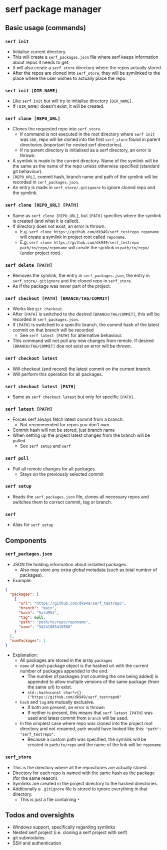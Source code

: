 # serf package manager
## Basic usage (commands)
### `serf init`
* Initialise current directory.
* This will create a `serf_packages.json` file where serf keeps information about repos it needs to get.
* It will also create a `serf_store` directory where the repos actually stored.
* After the repos are cloned into `serf_store`, they will be symlinked to the place where the user wishes to actually place the repo.

### `serf init [DIR_NAME]`
* Like `serf init` but will try to initialise directory `[DIR_NAME]`.
* If `[DIR_NAME]` doesn't exist, it will be created.

### `serf clone [REPO_URL]`
* Clones the requested repo into `serf_store`.
    * If command is not executed in the root directory where `serf init` was ran,
     repo will be cloned into the first `serf_store` found in parent directories
     (important for nested serf directories).
    * If no parent directory is initialised as a serf directory, an error is thrown.
* A symlink is made to the current directory.
 Name of the symlink will be the same as the name of the repo unless otherwise specified (standard git behaviour).
* `[REPO_URL]`, commit hash, branch name and path of the symlink will be recorded in `serf_packages.json`.
* An entry is made in `serf_store/.gitignore` to ignore cloned repo and the symlink.

### `serf clone [REPO_URL] [PATH]`
* Same as `serf clone [REPO_URL]`, but `[PATH]` specifies where the symlink is created (and what it is called).
* If directory does not exist, an error is thrown.
    * E.g. `serf clone https://github.com/dk949/serf_testrepo reponame`
     will create a symlink in project root called `reponame`.
    * E.g. `serf clone https://github.com/dk949/serf_testrepo path/to/repo/reponame`
     will create the symlink in `path/to/repo/` (under project root).

### `serf delete [PATH]`
* Removes the symlink, the entry in `serf_packages.json`, the entry in `serf_store/.gitignore` and the cloned repo in `serf_store`.
* As if the package was never part of the project.

### `serf checkout [PATH] [BRANCH/TAG/COMMIT]`
* Works like `git checkout`.
* After `[PATH]` is switched to the desired `[BRANCH/TAG/COMMIT]`, this will be recorded in `serf_packages.json`.
* If `[PATH]` is switched to a specific branch, the commit hash of the latest commit on that branch will be recorded
    * See `serf latest [PATH]` for alternative behaviour.
* This command will not pull any new changes from remote. If desired `[BRANCH/TAG/COMMIT]` doe not exist an error will be thrown.

### `serf checkout latest`
* Will checkout (and record) the latest commit on the current branch.
* Will perform this operation for all packages.

### `serf checkout latest [PATH]`
* Same as `serf checkout latest` but only for specific `[PATH]`.

### `serf latest [PATH]`
* Forces serf always fetch latest commit from a branch.
    * Not recommended for repos you don't own.
* Commit hash will not be stored, just branch name
* When setting up the project latest changes from the branch will be pulled.
    * See `serf setup` and `serf`

### `serf pull`
* Pull all remote changes for all packages.
    * Stays on the previously selected commit

### `serf setup`
* Reads the `serf_packages.json` file, clones all necessary repos and switches them to correct commit, tag or branch.

### `serf`
* Alias for `serf setup`

## Components
### `serf_packages.json`
* JSON file holding information about installed packages.
    * Also may store any extra global metadata (such as total number of packages).
* Example:
```JSON
{
  "packages": [
    {
      "url": "https://github.com/dk949/serf_testrepo",
      "branch": "main",
      "hash": "5afd954",
      "tag": null,
      "path": "path/to/repo/reponame",
      "name": "94241883410560"
    }
  ],
  "numPackages": 1
}
```
* Explanation:
    * All packages are stored in the array `packages`
    * `name` of each package object is the hashed url with the current number of packages appended to the end.
        * The number of packages (not counting the one being added) is appended to allow multiple versions of the same package (from the same url) to exist.
        * `std::hash<const char*>{}("https://github.com/dk949/serf_testrepo0"`
    * `hash` and `tag` are mutually exclusive.
        * If both are present, an error is thrown
        * If neither is present, this means that `serf latest [PATH]` was used and latest commit from `branch` will be used.
    * In the simplest case where repo was cloned into the project root directory and not renamed, `path` would have looked like this: `"path": "serf_testrepo"`.
        * Because a custom path was specified, the symlink will be created in `path/to/repo` and the name of the link will be `reponame`.
### `serf_store`
* This is the directory where all the repositories are actually stored.
* Directory for each repo is named with the same hash as the package (for the same reason).
* Symlinks are created in the project directory to the hashed directories.
* Additionally a `.gitignore` file is stored to ignore everything in that directory.
    * This is just a file containing `*`

## Todos and oversights
* Windows support, specifically regarding symlinks
* Nested serf project (i.e. cloning a serf project with serf)
* git submodules.
* SSH and authentication
